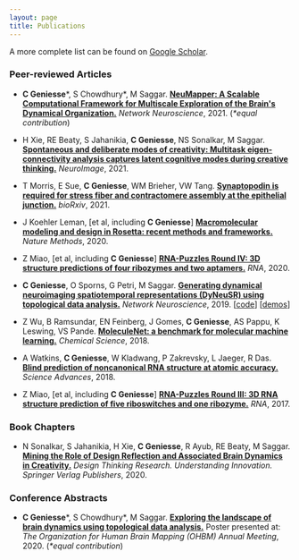 ```yaml
---
layout: page
title: Publications
---
```


A more complete list can be found on [Google Scholar](https://scholar.google.com/citations?user=S5lu_LAAAAAJ).



### Peer-reviewed Articles

- **C Geniesse**\*, S Chowdhury\*, M Saggar. **[NeuMapper: A Scalable Computational Framework for Multiscale Exploration of the Brain's Dynamical Organization.](https://doi.org/10.1162/netn_a_00229)** *Network Neuroscience*, 2021. (*\*equal contribution*) 

- H Xie, RE Beaty, S Jahanikia, **C Geniesse**, NS Sonalkar, M Saggar. **[Spontaneous and deliberate modes of creativity: Multitask eigen-connectivity analysis captures latent cognitive modes during creative thinking.](https://doi.org/10.1016/j.neuroimage.2021.118531)** *NeuroImage*, 2021.

- T Morris, E Sue, **C Geniesse**, WM Brieher, VW Tang. **[Synaptopodin is required for stress fiber and contractomere assembly at the epithelial junction.](https://doi.org/10.1101/2020.12.30.424702)** *bioRxiv*, 2021.

- J Koehler Leman, \[et al, including **C Geniesse**\] **[Macromolecular modeling and design in Rosetta: recent methods and frameworks.](https://doi.org/10.1038/s41592-020-0848-2)** *Nature Methods*, 2020.

- Z Miao, \[et al, including **C Geniesse**\] **[RNA-Puzzles Round IV: 3D structure predictions of four ribozymes and two aptamers.](https://doi.org/10.1261/rna.075341.120)** *RNA*, 2020.

- **C Geniesse**, O Sporns, G Petri, M Saggar. **[Generating dynamical neuroimaging spatiotemporal representations (DyNeuSR) using topological data analysis.](https://doi.org/10.1162/netn_a_00093)** *Network Neuroscience*, 2019. [[code](https://braindynamicslab.github.io/dyneusr)] [[demos](https://braindynamicslab.github.io/dyneusr/demo/)]

- Z Wu, B Ramsundar, EN Feinberg, J Gomes, **C Geniesse**, AS Pappu, K Leswing, VS Pande. **[MoleculeNet: a benchmark for molecular machine learning.](https://doi.org/10.1039/C7SC02664A)** *Chemical Science*, 2018.

- A Watkins, **C Geniesse**, W Kladwang, P Zakrevsky, L Jaeger, R Das. **[Blind prediction of noncanonical RNA structure at atomic accuracy.](https://doi.org/10.1126/sciadv.aar5316)** *Science Advances*, 2018.

- Z Miao, \[et al, including **C Geniesse**\] **[RNA-Puzzles Round III: 3D RNA structure prediction of five riboswitches and one ribozyme.](https://doi.org/10.1261/rna.060368.116)** *RNA*, 2017. 




### Book Chapters

- N Sonalkar, S Jahanikia, H Xie, **C Geniesse**, R Ayub, RE Beaty, M Saggar. **[Mining the Role of Design Reflection and Associated Brain Dynamics in Creativity.](https://doi.org/10.1007/978-3-030-28960-7_10)** *Design Thinking Research. Understanding Innovation. Springer Verlag Publishers*, 2020.



### Conference Abstracts

- **C Geniesse**\*, S Chowdhury\*, M Saggar. **[Exploring the landscape of brain dynamics using topological data analysis.](https://github.com/calebgeniesse/calebgeniesse.github.io/blob/master/public/posters/Geniesse-Chowdhury-2020-OHBM.pdf)** Poster presented at: *The Organization for Human Brain Mapping (OHBM) Annual Meeting*, 2020. (*\*equal contribution*) 
